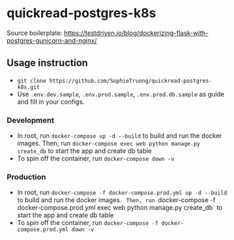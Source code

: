 # quickread-postgres-k8s

Source boilerplate: https://testdriven.io/blog/dockerizing-flask-with-postgres-gunicorn-and-nginx/
## Usage instruction

- `git clone https://github.com/SophieTruong/quickread-postgres-k8s.git`
- Use `.env.dev.sample`, `.env.prod.sample`, `.env.prod.db.sample` as guide and fill in your configs. 

### Development
- In root, run `docker-compose up -d --build` to build and run the docker images. Then, run `docker-compose exec web python manage.py create_db` to start the app and create db table
- To spin off the container, run `docker-compose down -v`

### Production 
- In root, run `docker-compose -f docker-compose.prod.yml up -d --build
` to build and run the docker images`. Then, run `docker-compose -f docker-compose.prod.yml exec web python manage.py create_db` to start the app and create db table
- To spin off the container, run `docker-compose -f docker-compose.prod.yml down -v`
